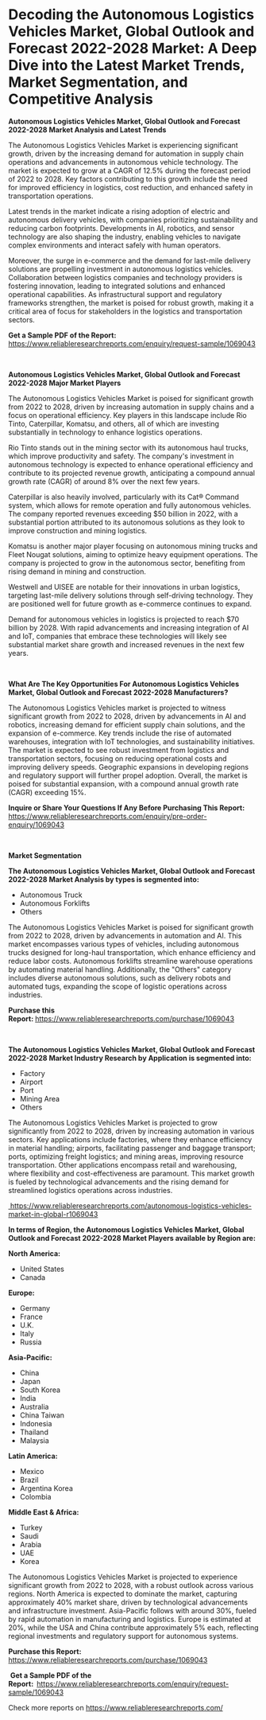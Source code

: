 <p><h1>Decoding the Autonomous Logistics Vehicles Market, Global Outlook and Forecast 2022-2028 Market: A Deep Dive into the Latest Market Trends, Market Segmentation, and Competitive Analysis</h1></p><p><strong>Autonomous Logistics Vehicles Market, Global Outlook and Forecast 2022-2028 Market Analysis and Latest Trends</strong></p>
<p><p>The Autonomous Logistics Vehicles Market is experiencing significant growth, driven by the increasing demand for automation in supply chain operations and advancements in autonomous vehicle technology. The market is expected to grow at a CAGR of 12.5% during the forecast period of 2022 to 2028. Key factors contributing to this growth include the need for improved efficiency in logistics, cost reduction, and enhanced safety in transportation operations. </p><p>Latest trends in the market indicate a rising adoption of electric and autonomous delivery vehicles, with companies prioritizing sustainability and reducing carbon footprints. Developments in AI, robotics, and sensor technology are also shaping the industry, enabling vehicles to navigate complex environments and interact safely with human operators. </p><p>Moreover, the surge in e-commerce and the demand for last-mile delivery solutions are propelling investment in autonomous logistics vehicles. Collaboration between logistics companies and technology providers is fostering innovation, leading to integrated solutions and enhanced operational capabilities. As infrastructural support and regulatory frameworks strengthen, the market is poised for robust growth, making it a critical area of focus for stakeholders in the logistics and transportation sectors.</p></p>
<p><strong>Get a Sample PDF of the Report:&nbsp;</strong> <a href="https://www.reliableresearchreports.com/enquiry/request-sample/1069043?utm_campaign=3002&utm_medium=2&utm_source=Github&utm_content=ia&utm_term=21032025&utm_id=autonomous-logistics-vehicles-market-global-outlook-and-forecast-2022-2028">https://www.reliableresearchreports.com/enquiry/request-sample/1069043</a></p>
<p>&nbsp;</p>
<p><strong>Autonomous Logistics Vehicles Market, Global Outlook and Forecast 2022-2028 Major Market Players</strong></p>
<p><p>The Autonomous Logistics Vehicles Market is poised for significant growth from 2022 to 2028, driven by increasing automation in supply chains and a focus on operational efficiency. Key players in this landscape include Rio Tinto, Caterpillar, Komatsu, and others, all of which are investing substantially in technology to enhance logistics operations.</p><p>Rio Tinto stands out in the mining sector with its autonomous haul trucks, which improve productivity and safety. The company's investment in autonomous technology is expected to enhance operational efficiency and contribute to its projected revenue growth, anticipating a compound annual growth rate (CAGR) of around 8% over the next few years.</p><p>Caterpillar is also heavily involved, particularly with its Cat® Command system, which allows for remote operation and fully autonomous vehicles. The company reported revenues exceeding $50 billion in 2022, with a substantial portion attributed to its autonomous solutions as they look to improve construction and mining logistics.</p><p>Komatsu is another major player focusing on autonomous mining trucks and Fleet Nougat solutions, aiming to optimize heavy equipment operations. The company is projected to grow in the autonomous sector, benefiting from rising demand in mining and construction.</p><p>Westwell and UISEE are notable for their innovations in urban logistics, targeting last-mile delivery solutions through self-driving technology. They are positioned well for future growth as e-commerce continues to expand.</p><p>Demand for autonomous vehicles in logistics is projected to reach $70 billion by 2028. With rapid advancements and increasing integration of AI and IoT, companies that embrace these technologies will likely see substantial market share growth and increased revenues in the next few years.</p></p>
<p>&nbsp;</p>
<p><strong>What Are The Key Opportunities For Autonomous Logistics Vehicles Market, Global Outlook and Forecast 2022-2028 Manufacturers?</strong></p>
<p><p>The Autonomous Logistics Vehicles market is projected to witness significant growth from 2022 to 2028, driven by advancements in AI and robotics, increasing demand for efficient supply chain solutions, and the expansion of e-commerce. Key trends include the rise of automated warehouses, integration with IoT technologies, and sustainability initiatives. The market is expected to see robust investment from logistics and transportation sectors, focusing on reducing operational costs and improving delivery speeds. Geographic expansions in developing regions and regulatory support will further propel adoption. Overall, the market is poised for substantial expansion, with a compound annual growth rate (CAGR) exceeding 15%.</p></p>
<p><strong>Inquire or Share Your Questions If Any Before Purchasing This Report:</strong> <a href="https://www.reliableresearchreports.com/enquiry/pre-order-enquiry/1069043?utm_campaign=3002&utm_medium=2&utm_source=Github&utm_content=ia&utm_term=21032025&utm_id=autonomous-logistics-vehicles-market-global-outlook-and-forecast-2022-2028">https://www.reliableresearchreports.com/enquiry/pre-order-enquiry/1069043</a></p>
<p>&nbsp;</p>
<p><strong>Market Segmentation</strong></p>
<p><strong>The Autonomous Logistics Vehicles Market, Global Outlook and Forecast 2022-2028 Market Analysis by types is segmented into:</strong></p>
<p><ul><li>Autonomous Truck</li><li>Autonomous Forklifts</li><li>Others</li></ul></p>
<p><p>The Autonomous Logistics Vehicles Market is poised for significant growth from 2022 to 2028, driven by advancements in automation and AI. This market encompasses various types of vehicles, including autonomous trucks designed for long-haul transportation, which enhance efficiency and reduce labor costs. Autonomous forklifts streamline warehouse operations by automating material handling. Additionally, the "Others" category includes diverse autonomous solutions, such as delivery robots and automated tugs, expanding the scope of logistic operations across industries.</p></p>
<p><strong>Purchase this Report:&nbsp;</strong><a href="https://www.reliableresearchreports.com/purchase/1069043?utm_campaign=3002&utm_medium=2&utm_source=Github&utm_content=ia&utm_term=21032025&utm_id=autonomous-logistics-vehicles-market-global-outlook-and-forecast-2022-2028">https://www.reliableresearchreports.com/purchase/1069043</a></p>
<p>&nbsp;</p>
<p><strong>The Autonomous Logistics Vehicles Market, Global Outlook and Forecast 2022-2028 Market Industry Research by Application is segmented into:</strong></p>
<p><ul><li>Factory</li><li>Airport</li><li>Port</li><li>Mining Area</li><li>Others</li></ul></p>
<p><p>The Autonomous Logistics Vehicles Market is projected to grow significantly from 2022 to 2028, driven by increasing automation in various sectors. Key applications include factories, where they enhance efficiency in material handling; airports, facilitating passenger and baggage transport; ports, optimizing freight logistics; and mining areas, improving resource transportation. Other applications encompass retail and warehousing, where flexibility and cost-effectiveness are paramount. This market growth is fueled by technological advancements and the rising demand for streamlined logistics operations across industries.</p></p>
<p><a href="https://www.reliableresearchreports.com/autonomous-logistics-vehicles-market-in-global-r1069043?utm_campaign=3002&utm_medium=2&utm_source=Github&utm_content=ia&utm_term=21032025&utm_id=autonomous-logistics-vehicles-market-global-outlook-and-forecast-2022-2028">&nbsp;https://www.reliableresearchreports.com/autonomous-logistics-vehicles-market-in-global-r1069043</a></p>
<p><strong>In terms of Region, the Autonomous Logistics Vehicles Market, Global Outlook and Forecast 2022-2028 Market Players available by Region are:</strong></p>
<p>
    <p> <strong> North America: </strong>
        <ul>
            <li>United States</li>
            <li>Canada</li>
        </ul>
        </p> 
    <p> <strong> Europe: </strong>
        <ul>
            <li>Germany</li>
            <li>France</li>
            <li>U.K.</li>
            <li>Italy</li>
            <li>Russia</li>
        </ul>
        </p> 
    <p> <strong> Asia-Pacific: </strong>
        <ul>
            <li>China</li>
            <li>Japan</li>
            <li>South Korea</li>
            <li>India</li>
            <li>Australia</li>
            <li>China Taiwan</li>
            <li>Indonesia</li>
            <li>Thailand</li>
            <li>Malaysia</li>
        </ul>
        </p> 
    <p> <strong> Latin America: </strong>
        <ul>
            <li>Mexico</li>
            <li>Brazil</li>
            <li>Argentina Korea</li>
            <li>Colombia</li>
        </ul>
        </p> 
    <p> <strong> Middle East & Africa: </strong>
        <ul>
            <li>Turkey</li>
            <li>Saudi</li>
            <li>Arabia</li>
            <li>UAE</li>
            <li>Korea</li>
        </ul>
    </p>
    </p>
<p><p>The Autonomous Logistics Vehicles Market is projected to experience significant growth from 2022 to 2028, with a robust outlook across various regions. North America is expected to dominate the market, capturing approximately 40% market share, driven by technological advancements and infrastructure investment. Asia-Pacific follows with around 30%, fueled by rapid automation in manufacturing and logistics. Europe is estimated at 20%, while the USA and China contribute approximately 5% each, reflecting regional investments and regulatory support for autonomous systems.</p></p>
<p><strong>Purchase this Report: </strong><a href="https://www.reliableresearchreports.com/purchase/1069043?utm_campaign=3002&utm_medium=2&utm_source=Github&utm_content=ia&utm_term=21032025&utm_id=autonomous-logistics-vehicles-market-global-outlook-and-forecast-2022-2028">https://www.reliableresearchreports.com/purchase/1069043</a></p>
<p>&nbsp;<strong>Get a Sample PDF of the Report:&nbsp;&nbsp;</strong><a href="https://www.reliableresearchreports.com/enquiry/request-sample/1069043?utm_campaign=3002&utm_medium=2&utm_source=Github&utm_content=ia&utm_term=21032025&utm_id=autonomous-logistics-vehicles-market-global-outlook-and-forecast-2022-2028">https://www.reliableresearchreports.com/enquiry/request-sample/1069043</a></p>
<p><strong></strong></p>
<p>Check more reports on <a href="https://www.reliableresearchreports.com/?utm_campaign=3002&utm_medium=2&utm_source=Github&utm_content=ia&utm_term=21032025&utm_id=autonomous-logistics-vehicles-market-global-outlook-and-forecast-2022-2028">https://www.reliableresearchreports.com/</a></p>